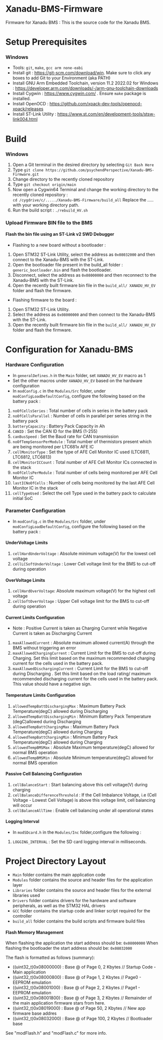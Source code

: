 # Xanadu-BMS-Firmware
Firmware for Xanadu BMS : This is the source code for the Xanadu BMS.

# Setup Prerequisites

### Windows
- Tools: `git`, `make`, `gcc arm none-eabi`
- Install git : https://git-scm.com/download/win. Make sure to click any boxes to add Git to your Environment (aka PATH)
- Install GNU Arm Embedded Toolchain, version 11.2 2022.02 for Windows : https://developer.arm.com/downloads/-/arm-gnu-toolchain-downloads
- Install Cygwin : https://www.cygwin.com/ . Ensure `make` package is installed.
- Install OpenOCD : https://github.com/xpack-dev-tools/openocd-xpack/releases
- Install ST-Link Utility : https://www.st.com/en/development-tools/stsw-link004.html


# Build 

### Windows
1. Open a Git terminal in the desired directory by selecting `Git Bash Here` 
2. Type `git clone https://github.com/psychendPerspective/Xanadu-BMS-Firmware.git`
3. Change directory to the recently cloned repository 
4. Type `git checkout origin/main`  
5. Now open a Cygwin64 Terminal and change the working directory to the recently cloned repository : <br />
`cd /cygdrive/c/...../Xanadu-BMS-Firmware/build_all`
Replace the ..... with your working directory path.<br />
6. Run the build script : `./rebuild_HV.sh`

### Upload Firmware BIN file to the BMS
#### Flash the bin file using an ST-Link v2 SWD Debugger

- Flashing to a new board without a bootloader : 
1.  Open STM32 ST-Link Utility, select the address as `0x08032000` and then connect to the Xanadu-BMS with the ST-Link.
2.  Open the bootloader file present in the build_all folder : `generic_bootloader.bin` and flash the bootloader.
3.  Disconnect, select the address as `0x08000000` and then reconnect to the Xanadu-BMS with the ST-Link.
4.  Open the recently built firmware bin file in the `build_all/ XANADU_HV_EV` folder and flash the firmware.

- Flashing firmware to the board : 
1.  Open STM32 ST-Link Utility.
3.  Select the address as `0x08000000` and then connect to the Xanadu-BMS with the ST-Link.
4.  Open the recently built firmware bin file in the `build_all/ XANADU_HV_EV` folder and flash the firmware.


# Configuration for Xanadu-BMS

### Hardware Configuration
- In `generalDefines.h` in the `Main` folder, set `XANADU_HV_EV` macro as 1
- Set the other macros under `XANADU_HV_EV` based on the hardware configuration
- In `modConfig.c` in the `Modules/Src` folder, under `modConfigLoadDefaultConfig`, configure the following based on the 
battery pack : <br />
1. `noOfCellsSeries` : Total number of cells in series in the battery pack
2. `noOfCellsParallel` : Number of cells in parallel per series string in the battery pack
3. `batteryCapacity` : Battery Pack Capacity in Ah
4. `CANID` : Set the CAN ID for the BMS (1-255)
5. `canBusSpeed` :  Set the Baud rate for CAN transmission
6. `noOfTempSensorPerModule` : Total number of thermistors present which are being monitored per LTC681x AFE IC
7. `cellMonitorType` : Set the type of AFE Cell Monitor IC used (LTC6811, LTC6812, LTC6813)
8. `cellMonitorICCount` : Total number of AFE Cell Monitor ICs connected in the stack
9. `noOfCellsPerModule` : Total number of cells being monitored per AFE Cell Monitor IC
10. `lastICNoOfCells` : Number of cells being monitored by the last AFE Cell Monitor IC in the stack
11. `cellTypeUsed` : Select the cell Type used in the battery pack to calculate initial SoC


### Parameter Configuration
- In `modConfig.c` in the `Modules/Src` folder, under `modConfigLoadDefaultConfig`, configure the following based on the 
battery pack : <br />
#### UnderVoltage Limits
1. `cellHardUnderVoltage` : Absolute minimum voltage(V) for the lowest cell voltage
2. `cellLCSoftUnderVoltage` : Lower Cell voltage limit for the BMS to cut-off during operation

#### OverVoltage Limits
1. `cellHardOverVoltage`: Absolute maximum voltage(V) for the highest cell voltage
2. `cellSoftOverVoltage` : Upper Cell voltage limit for the BMS to cut-off during operation

#### Current Limits Configuration
- Note : Positive Current is taken as Charging Current while Negative Current is taken as Discharging Current
1. `maxAllowedCurrent` : Absolute maximum allowed current(A) through the BMS without triggering an error
2. `maxAllowedChargingCurrent` : Current Limit for the BMS to cut-off during Charging. Set this limit based on the maximum recommended charging current for the cells used in the battery pack.
3. `maxAllowedDischargingCurrent` : Current Limit for the BMS to cut-off during Discharging . Set this limit based on the load rating/ maximum recommended discharging current for the cells used in the battery pack. This value should have a negative sign.

#### Temperature Limits Configuration
1. `allowedTempBattDischargingMax` : Maximum Battery Pack Temperature(degC) allowed during Discharging
2. `allowedTempBattDischargingMin` : Minimum Battery Pack Temperature (degC)allowed during Discharging
3. `allowedTempBattChargingMax` : Maximum Battery Pack Temperature(degC) allowed during Charging
4. `allowedTempBattChargingMin` : Minimum Battery Pack Temperature(degC) allowed during Charging
5. `allowedTempBMSMax` : Absolute Maximum temperature(degC) allowed for normal BMS operation
6. `allowedTempBMSMin` : Absolute Minimum temperature(degC) allowed for normal BMS operation

#### Passive Cell Balancing Configuration
1. `cellBalanceStart` : Start balancing above this cell voltage(V) during charging
2. `cellBalanceDifferenceThreshold` : If the Cell Imbalance Voltage, i.e (Cell Voltage - Lowest Cell Voltage) is above this voltage limit, cell balancing will occur 
3. `cellBalanceAllTime` : Enable cell balancing under all operational states

#### Logging Interval 
- In `modSDcard.h` in the `Modules/Inc` folder,configure the following : <br />
1. `LOGGING_INTERVAL` : Set the SD card logging interval in milliseconds.

# Project Directory Layout
- `Main` folder contains the main application code
- `Modules` folder contains the source and header files for the application layer
- `Libraries` folder contains the source and header files for the external libraries used
- `Drivers` folder contains drivers for the hardware and software peripherals, as well as the STM32 HAL drivers
- `GCC` folder contains the startup code and linker script required for the controller
- `build_all` folder contains the build scripts and firmware build files

#### Flash Memory Management
When flashing the application the start address should be: `0x08000000`
When flashing the bootloader the start address should be: `0x08032000`

The flash is formatted as follows (summary):

- ((uint32_t)0x08000000) :  Base @ of Page 0, 2 Kbytes  // Startup Code - Main application
- ((uint32_t)0x08000800) :  Base @ of Page 1, 2 Kbytes  // Page0 - EEPROM emulation
- ((uint32_t)0x08001000) :  Base @ of Page 2, 2 Kbytes   // Page1 - EEPROM emulation
- ((uint32_t)0x08001800) :  Base @ of Page 3, 2 Kbytes   // Remainder of the main application firmware stars from here.
- ((uint32_t)0x08019000) :  Base @ of Page 50, 2 Kbytes  // New app firmware base addres
- ((uint32_t)0x08032000) :  Base @ of Page 100, 2 Kbytes // Bootloader base

See "modFlash.h" and "modFlash.c" for more info.
